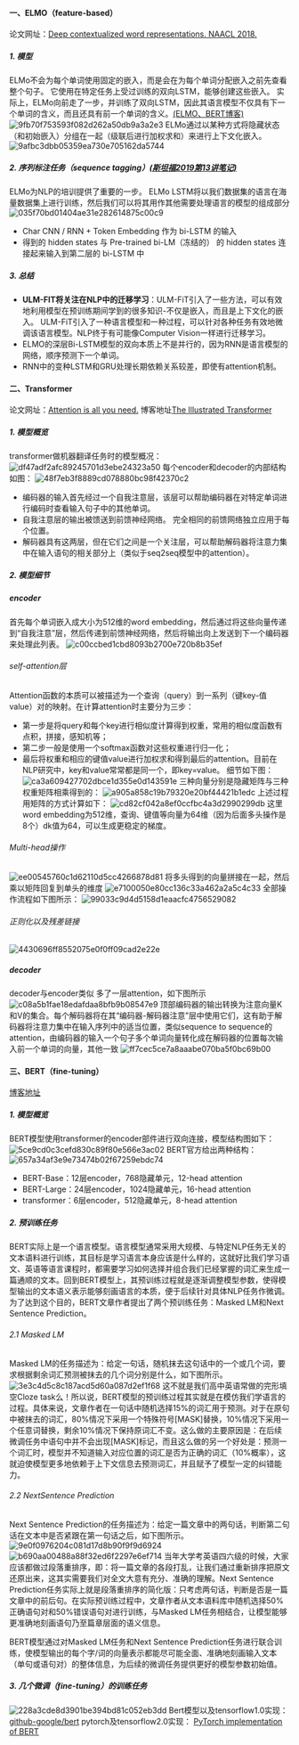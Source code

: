 #### 一、ELMO（feature-based）
 论文网址：[Deep contextualized word representations. NAACL 2018.]( https://arxiv.org/abs/1802.05365)
##### 1.  模型
ELMo不会为每个单词使用固定的嵌入，而是会在为每个单词分配嵌入之前先查看整个句子。 它使用在特定任务上受过训练的双向LSTM，能够创建这些嵌入。
实际上，ELMo向前走了一步，并训练了双向LSTM，因此其语言模型不仅具有下一个单词的含义，而且还具有前一个单词的含义。[(ELMO、BERT博客)](http://jalammar.github.io/illustrated-bert/)
![9fb70f753593f082d262a50db9a3a2e3](/figures/预训练模型.resources/截屏2020-03-27下午1.36.10.png)
ELMo通过以某种方式将隐藏状态（和初始嵌入）分组在一起（级联后进行加权求和）来进行上下文化嵌入。
![9afbc3dbb05359ea730e705162da5744](/figures/预训练模型.resources/截屏2020-03-27下午1.37.58.png)
##### 2.  序列标注任务（sequence tagging）[(斯坦福2019第13讲笔记)](https://looperxx.github.io/CS224n-2019-13-Modeling%20contexts%20of%20use%20Contextual%20Representations%20and%20Pretraining/)
ELMo为NLP的培训提供了重要的一步。 ELMo LSTM将以我们数据集的语言在海量数据集上进行训练，然后我们可以将其用作其他需要处理语言的模型的组成部分
![035f70bd01404ae31e282614875c00c9](/figures/预训练模型.resources/截屏2020-03-27下午1.51.53.png)
* Char CNN / RNN + Token Embedding 作为 bi-LSTM 的输入
* 得到的 hidden states 与 Pre-trained bi-LM（冻结的） 的 hidden states 连接起来输入到第二层的 bi-LSTM 中
##### 3.  总结

* **ULM-FIT将关注在NLP中的迁移学习**：ULM-FiT引入了一些方法，可以有效地利用模型在预训练期间学到的很多知识-不仅是嵌入，而且是上下文化的嵌入。 ULM-FiT引入了一种语言模型和一种过程，可以针对各种任务有效地微调该语言模型。NLP终于有可能像Computer Vision一样进行迁移学习。
* ELMO的深层Bi-LSTM模型的双向本质上不是并行的，因为RNN是语言模型的网络，顺序预测下一个单词。
* RNN中的变种LSTM和GRU处理长期依赖关系较差，即使有attention机制。
#### 二、Transformer
论文网址：[Attention is all you need.](https://arxiv.org/pdf/1706.03762.pdf)
博客地址[The Illustrated Transformer](https://jalammar.github.io/illustrated-transformer/)
##### 1. 模型概览
transformer做机器翻译任务时的模型概况：
![df47adf2afc89245701d3ebe24323a50](/figures/预训练模型.resources/截屏2020-03-27下午3.13.22.png)
每个encoder和decoder的内部结构如图：
![48f7eb3f8889cd078880bc98f42370c2](/figures/预训练模型.resources/截屏2020-03-27下午3.21.24.png)

* 编码器的输入首先经过一个自我注意层，该层可以帮助编码器在对特定单词进行编码时查看输入句子中的其他单词。 
* 自我注意层的输出被馈送到前馈神经网络。 完全相同的前馈网络独立应用于每个位置。
* 解码器具有这两层，但在它们之间是一个关注层，可以帮助解码器将注意力集中在输入语句的相关部分上（类似于seq2seq模型中的attention）。
##### 2. 模型细节
##### encoder
首先每个单词嵌入成大小为512维的word embedding，然后通过将这些向量传递到“自我注意”层，然后传递到前馈神经网络，然后将输出向上发送到下一个编码器来处理此列表。
![c00ccbed1cbd8093b2700e720b8b35ef](/figures/预训练模型.resources/截屏2020-03-27下午4.09.23.png)
###### self-attention层
Attention函数的本质可以被描述为一个查询（query）到一系列（键key-值value）对的映射。在计算attention时主要分为三步：

* 第一步是将query和每个key进行相似度计算得到权重，常用的相似度函数有点积，拼接，感知机等；
* 第二步一般是使用一个softmax函数对这些权重进行归一化；
* 最后将权重和相应的键值value进行加权求和得到最后的attention。目前在NLP研究中，key和value常常都是同一个，即key=value。
细节如下图：
![ca3a609427702dbce1d355e0d143591e](/figures/预训练模型.resources/截屏2020-03-28下午12.07.52.png)
三种向量分别是隐藏矩阵与三种权重矩阵相乘得到的：
![a905a858c19b79320e20bf44421b1edc](/figures/预训练模型.resources/6A86C3F8-E592-4DA2-92E1-68F50100ACBB.png)
上述过程用矩阵的方式计算如下：
![cd82cf042a8ef0ccfbc4a3d2990299db](/figures/预训练模型.resources/8F5F6213-C00E-4308-9D97-1691E1882BB2.png)
这里word embedding为512维，查询、键值等向量为64维（因为后面多头操作是8个）dk值为64，可以生成更稳定的梯度。
###### Multi-head操作
![ee00545760c1d62110d5cc4266878d81](/figures/预训练模型.resources/1D748B11-550B-4541-AFA9-CD1E46D92B0C.png)
将多头得到的向量拼接在一起，然后乘以矩阵回复到单头的维度
![e7100050e80cc136c33a462a2a5c4c33](/figures/预训练模型.resources/0FA759BC-08EB-4A87-8CD5-0CE1F9CC4FDC.png)
全部操作流程如下图所示：
![99033c9d4d5158d1eaacfc4756529082](/figures/预训练模型.resources/截屏2020-03-28下午1.07.11.png)
###### 正则化以及残差链接
![4430696ff8552075e0f0ff09cad2e22e](/figures/预训练模型.resources/2EE08CB8-D66F-4BDB-8F11-6C5AF2D205D2.png)
##### decoder
decoder与encoder类似 多了一层attention，如下图所示
![c08a5b1fae18edafdaa8bfb9b08547e9](/figures/预训练模型.resources/34E2C1FD-533D-4C4F-9C9C-AA68B2BC7A72.png)
顶部编码器的输出转换为注意向量K和V的集合。每个解码器将在其“编码器-解码器注意”层中使用它们，这有助于解码器将注意力集中在输入序列中的适当位置，类似sequence to sequence的attention，由编码器的输入一个句子多个单词向量转化成在解码器的位置每次输入前一个单词的向量，其他一致
![ff7cec5ce7a8aaabe070ba5f0bc69b00](/figures/预训练模型.resources/8BC11502-BAF2-4E97-93AB-83E05B4D7263.png)

#### 三、BERT（fine-tuning）
[博客地址](http://jalammar.github.io/illustrated-bert/)
##### 1. 模型概览
BERT模型使用transformer的encoder部件进行双向连接，模型结构图如下：
![5ce9cd0c3cefd830c89f80e566e3ac02](/figures/预训练模型.resources/EBA8728E-147C-4CCF-91BE-B7FAA591EC7A.png)
BERT官方给出两种结构：
![657a34af3e9e73474b02f67259ebdc74](/figures/预训练模型.resources/D18BC5E4-70CD-4506-8413-B5D93997B542.png)

* BERT-Base：12层encoder，768隐藏单元，12-head attention
* BERT-Large：24层encoder，1024隐藏单元，16-head attention
* transformer：6层encoder，512隐藏单元，8-head attention

##### 2. 预训练任务
BERT实际上是一个语言模型。语言模型通常采用大规模、与特定NLP任务无关的文本语料进行训练，其目标是学习语言本身应该是什么样的，这就好比我们学习语文、英语等语言课程时，都需要学习如何选择并组合我们已经掌握的词汇来生成一篇通顺的文本。回到BERT模型上，其预训练过程就是逐渐调整模型参数，使得模型输出的文本语义表示能够刻画语言的本质，便于后续针对具体NLP任务作微调。为了达到这个目的，BERT文章作者提出了两个预训练任务：Masked LM和Next Sentence Prediction。
###### 2.1 Masked LM
Masked LM的任务描述为：给定一句话，随机抹去这句话中的一个或几个词，要求根据剩余词汇预测被抹去的几个词分别是什么，如下图所示。
![3e3c4d5c8c187acd5d60a087d2ef1f68](/figures/预训练模型.resources/1CF3436D-283E-462A-8037-21C386C13B7E.png)
这不就是我们高中英语常做的完形填空Cloze task么！所以说，BERT模型的预训练过程其实就是在模仿我们学语言的过程。具体来说，文章作者在一句话中随机选择15%的词汇用于预测。对于在原句中被抹去的词汇，80%情况下采用一个特殊符号[MASK]替换，10%情况下采用一个任意词替换，剩余10%情况下保持原词汇不变。这么做的主要原因是：在后续微调任务中语句中并不会出现[MASK]标记，而且这么做的另一个好处是：预测一个词汇时，模型并不知道输入对应位置的词汇是否为正确的词汇（10%概率），这就迫使模型更多地依赖于上下文信息去预测词汇，并且赋予了模型一定的纠错能力。
###### 2.2 NextSentence Prediction
Next Sentence Prediction的任务描述为：给定一篇文章中的两句话，判断第二句话在文本中是否紧跟在第一句话之后，如下图所示。
![9e0f0976204c081d17d8b90f9f9d6924](/figures/预训练模型.resources/1A05570E-AD9C-421E-A09D-7DC30ADA35EC.png)
![b690aa00488a88f32ed6f2297e6ef714](/figures/预训练模型.resources/C65F6F38-245D-4708-9834-B2B3674AD71E.png)
当年大学考英语四六级的时候，大家应该都做过段落重排序，即：将一篇文章的各段打乱，让我们通过重新排序把原文还原出来，这其实需要我们对全文大意有充分、准确的理解。Next Sentence Prediction任务实际上就是段落重排序的简化版：只考虑两句话，判断是否是一篇文章中的前后句。在实际预训练过程中，文章作者从文本语料库中随机选择50%正确语句对和50%错误语句对进行训练，与Masked LM任务相结合，让模型能够更准确地刻画语句乃至篇章层面的语义信息。

BERT模型通过对Masked LM任务和Next Sentence Prediction任务进行联合训练，使模型输出的每个字/词的向量表示都能尽可能全面、准确地刻画输入文本（单句或语句对）的整体信息，为后续的微调任务提供更好的模型参数初始值。
##### 3. 几个微调（fine-tuning）的训练任务
![228a3cde8d3901be394bd81c052eb3dd](/figures/预训练模型.resources/2F668D3A-878D-4553-9BAD-B2C44BFE7BBC.png)
Bert模型以及tensorflow1.0实现：[github-google/bert](https://github.com/google-research/bert)
pytorch及tensorflow2.0实现： [PyTorch implementation of BERT](https://github.com/huggingface/transformers)